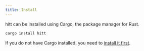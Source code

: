 ```yaml
---
title: Install
---
```


hitt can be installed using Cargo, the package manager for Rust.

```sh
cargo install hitt
```

If you do not have Cargo installed, you need to [install it first](https://www.rust-lang.org/learn/get-started).
